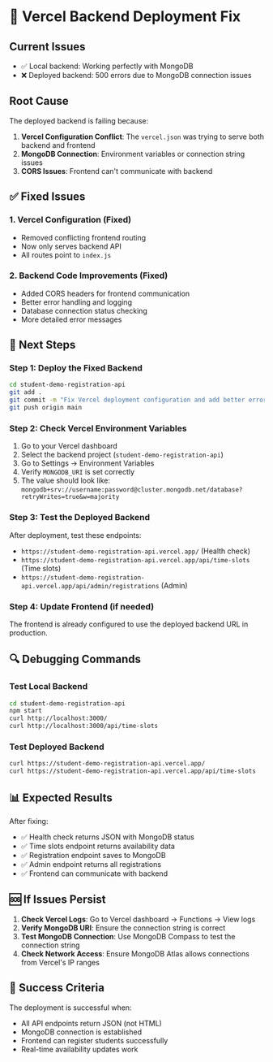 # 🔧 Vercel Backend Deployment Fix

## Current Issues
- ✅ Local backend: Working perfectly with MongoDB
- ❌ Deployed backend: 500 errors due to MongoDB connection issues

## Root Cause
The deployed backend is failing because:
1. **Vercel Configuration Conflict**: The `vercel.json` was trying to serve both backend and frontend
2. **MongoDB Connection**: Environment variables or connection string issues
3. **CORS Issues**: Frontend can't communicate with backend

## ✅ Fixed Issues

### 1. Vercel Configuration (Fixed)
- Removed conflicting frontend routing
- Now only serves backend API
- All routes point to `index.js`

### 2. Backend Code Improvements (Fixed)
- Added CORS headers for frontend communication
- Better error handling and logging
- Database connection status checking
- More detailed error messages

## 🚀 Next Steps

### Step 1: Deploy the Fixed Backend
```bash
cd student-demo-registration-api
git add .
git commit -m "Fix Vercel deployment configuration and add better error handling"
git push origin main
```

### Step 2: Check Vercel Environment Variables
1. Go to your Vercel dashboard
2. Select the backend project (`student-demo-registration-api`)
3. Go to Settings → Environment Variables
4. Verify `MONGODB_URI` is set correctly
5. The value should look like: `mongodb+srv://username:password@cluster.mongodb.net/database?retryWrites=true&w=majority`

### Step 3: Test the Deployed Backend
After deployment, test these endpoints:
- `https://student-demo-registration-api.vercel.app/` (Health check)
- `https://student-demo-registration-api.vercel.app/api/time-slots` (Time slots)
- `https://student-demo-registration-api.vercel.app/api/admin/registrations` (Admin)

### Step 4: Update Frontend (if needed)
The frontend is already configured to use the deployed backend URL in production.

## 🔍 Debugging Commands

### Test Local Backend
```bash
cd student-demo-registration-api
npm start
curl http://localhost:3000/
curl http://localhost:3000/api/time-slots
```

### Test Deployed Backend
```bash
curl https://student-demo-registration-api.vercel.app/
curl https://student-demo-registration-api.vercel.app/api/time-slots
```

## 📊 Expected Results

After fixing:
- ✅ Health check returns JSON with MongoDB status
- ✅ Time slots endpoint returns availability data
- ✅ Registration endpoint saves to MongoDB
- ✅ Admin endpoint returns all registrations
- ✅ Frontend can communicate with backend

## 🆘 If Issues Persist

1. **Check Vercel Logs**: Go to Vercel dashboard → Functions → View logs
2. **Verify MongoDB URI**: Ensure the connection string is correct
3. **Test MongoDB Connection**: Use MongoDB Compass to test the connection string
4. **Check Network Access**: Ensure MongoDB Atlas allows connections from Vercel's IP ranges

## 🎯 Success Criteria

The deployment is successful when:
- All API endpoints return JSON (not HTML)
- MongoDB connection is established
- Frontend can register students successfully
- Real-time availability updates work 